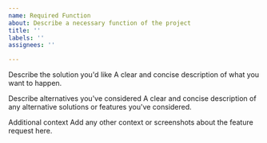 ```yaml
---
name: Required Function
about: Describe a necessary function of the project
title: ''
labels: ''
assignees: ''

---
```


Describe the solution you'd like
A clear and concise description of what you want to happen.

Describe alternatives you've considered
A clear and concise description of any alternative solutions or features you've considered.

Additional context
Add any other context or screenshots about the feature request here.
